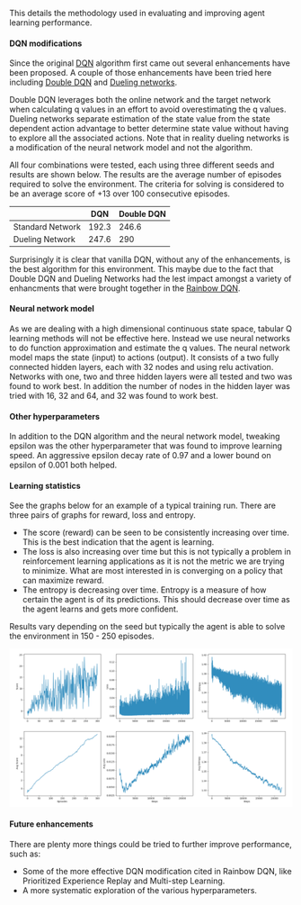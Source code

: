 This details the methodology used in evaluating and improving agent learning performance.


#### DQN modifications
Since the original [DQN](https://deepmind.com/research/dqn/) algorithm first came out several enhancements have been proposed.  A couple of those enhancements have been tried here including [Double DQN](https://arxiv.org/abs/1509.06461) and [Dueling networks](https://arxiv.org/abs/1511.06581).

Double DQN leverages both the online network and the target network when calculating q values in an effort to avoid overestimating the q values.
Dueling networks separate estimation of the state value from the state dependent action advantage to better determine state value without having to explore all the associated actions.  Note that in reality dueling networks is a modification of the neural network model and not the algorithm.

All four combinations were tested, each using three different seeds and results are shown below.  The results are the average number of episodes required to solve the environment.  The criteria for solving is considered to be an average score of +13 over 100 consecutive episodes.


|                  | DQN    |  Double DQN |
|------------------|--------|-------------|
| Standard Network | 192.3  | 246.6       |
| Dueling Network  | 247.6  | 290         |


Surprisingly it is clear that vanilla DQN, without any of the enhancements, is the best algorithm for this environment.  This maybe due to the fact that Double DQN and Dueling Networks had the lest impact amongst a variety of enhancments that were brought together in the [Rainbow DQN](https://arxiv.org/abs/1710.02298).


#### Neural network model
As we are dealing with a high dimensional continuous state space, tabular Q learning methods will not be effective here.  Instead we use neural networks to do function approximation and estimate the q values.  The neural network model maps the state (input) to actions (output).  It consists of a two fully connected hidden layers, each with 32 nodes and using relu activation.  Networks with one, two and three hidden layers were all tested and two was found to work best.  In addition the number of nodes in the hidden layer was tried with 16, 32 and 64, and 32 was found to work best.


#### Other hyperparameters
In addition to the DQN algorithm and the neural network model, tweaking epsilon was the other hyperparameter that was found to improve learning speed.  An aggressive epsilon decay rate of 0.97 and a lower bound on epsilon of 0.001 both helped.


#### Learning statistics
See the graphs below for an example of a typical training run.  There are three pairs of graphs for reward, loss and entropy.

- The score (reward) can be seen to be consistently increasing over time.  This is the best indication that the agent is learning.
-  The loss is also increasing over time but this is not typically a problem in reinforcement learning applications as it is not the metric we are trying to minimize.  What are most interested in is converging on a policy that can maximize reward.
- The entropy is decreasing over time.  Entropy is a measure of how certain the agent is of its predictions.  This should decrease over time as the agent learns and gets more confident.

Results vary depending on the seed but typically the agent is able to solve the environment in 150 - 250 episodes.

![results](results.png)


#### Future enhancements
There are plenty more things could be tried to further improve performance, such as:

- Some of the more effective DQN modification cited in Rainbow DQN, like Prioritized Experience Replay and Multi-step Learning.
- A more systematic exploration of the various hyperparameters.
